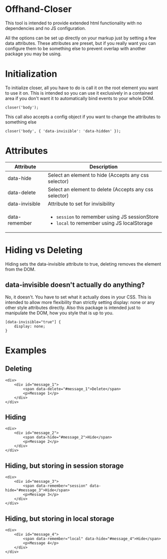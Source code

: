 # Offhand-Closer
This tool is intended to provide extended html functionality with no dependencies and no JS configuration.

All the options can be set up directly on your markup just by setting a few data attributes.  These attributes are preset, but if you really want you can configure them to be something else to prevent overlap with another package you may be using.

# Initialization
To initialize closer, all you have to do is call it on the root element you want to use it on.  This is intended so you can use it exclusively in a contained area if you don't want it to automatically bind events to your whole DOM.
```
closer('body');
```

This call also accepts a config object if you want to change the attributes to something else
```
closer('body', { 'data-invisible': 'data-hidden' });
```

# Attributes
Attribute           | Description
--------------------| -------------------
data-hide           | Select an element to hide (Accepts any css selector)
data-delete         | Select an element to delete (Accepts any css selector)
data-invisible      | Attribute to set for invisibility
data-remember       | <ul><li>`session` to remember using JS sessionStore</li><li>`local` to remember using JS localStorage</li></ul>

# Hiding vs Deleting
Hiding sets the data-invisible attribute to true, deleting removes the element from the DOM.

## data-invisible doesn't actually do anything?
No, it doesn't.  You have to set what it actually does in your CSS.  This is intended to allow more flexibility than strictly setting display: none or any other style attributes directly.  Also this package is intended just to manipulate the DOM, how you style that is up to you.

```
[data-invisible="true"] {
    display: none;
}
```

# Examples
## Deleting
```
<div>
    <div id="message_1">
        <span data-delete="#message_1">Delete</span>
        <p>Message 1</p>
    </div>
</div>
```

## Hiding
```
<div>
    <div id="message_2">
        <span data-hide="#message_2">Hide</span>
        <p>Message 2</p>
    </div>
</div>
```

## Hiding, but storing in session storage
```
<div>
    <div id="message_3">
        <span data-remember="session" data-hide="#message_3">Hide</span>
        <p>Message 3</p>
    </div>
</div>
```

## Hiding, but storing in local storage
```
<div>
    <div id="message_4">
        <span data-remember="local" data-hide="#message_4">Hide</span>
        <p>Message 4</p>
    </div>
</div>
```
